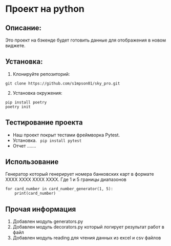 # Проект на python

## Описание:

Это проект на бэкенде будет готовить данные 
для отображения в новом виджете.

## Установка:

1. Клонируйте репозиторий:
```
git clone https://github.com/s1mpson01/sky_pro.git
```
2. Установка окружения:
```
pip install poetry
poetry init
```
## Тестирование проекта
* Наш проект покрыт тестами фреймворка Pytest.
* Установка. ` pip install pytest`
* Отчет .......


## Использование
Генератор который генерирует 
номера банковских карт в формате 
XXXX XXXX XXXX XXXX. Где 1 и 5 границы диапазонов
```
for card_number in card_number_generator(1, 5):
    print(card_number)
```
## Прочая информация
1. Добавлен модуль generators.py
2. Добавлен модуль decorators.py 
который логирует результат работ в файл 
3. Добавлен модуль reading для чтения данных 
из excel и csv файлов